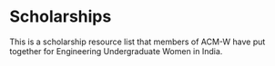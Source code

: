 # Scholarships
This is a scholarship resource list that members of ACM-W have put together for Engineering Undergraduate Women in India.
